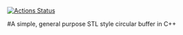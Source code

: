 [![Actions Status](https://github.com/vinitjames/circularbuffer_CPP/workflows/Build%20and%20Test/badge.svg)](https://github.com/vinitjames/circularbuffer_CPP/actions)



#A simple, general purpose STL style circular buffer in C++
